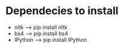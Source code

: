# Dependecies to install
* nltk --> pip install nltk
* bs4 --> pip install bs4
* IPython --> pip install IPython